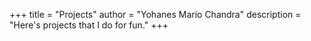 +++
title = "Projects"
author = "Yohanes Mario Chandra"
description = "Here's projects that I do for fun."
+++
